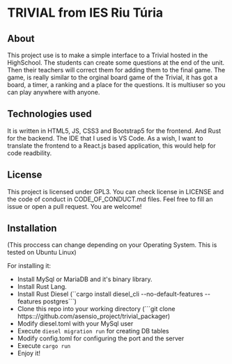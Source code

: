 # TRIVIAL from IES Riu Túria

## About

This project use is to make a simple interface to a Trivial hosted in the HighSchool.
The students can create some questions at the end of the unit. Then their teachers will correct them for adding them to the final game.
The game, is really similar to the orginal board game of the Trivial, it has got a board, a timer, a ranking and a place for the questions. It is multiuser so you can play anywhere with anyone.

## Technologies used

It is written in HTML5, JS, CSS3 and Bootstrap5 for the frontend. And Rust for the backend.
The IDE that I used is VS Code.
As a wish, I want to translate the frontend to a React.js based application, this would help for code readbility. 

## License

This project is licensed under GPL3. You can check license in LICENSE and the code of conduct in CODE_OF_CONDUCT.md files.
Feel free to fill an issue or open a pull request. You are welcome!

## Installation

(This proccess can change depending on your Operating System. This is tested on Ubuntu Linux)

For installing it:
- Install MySql or MariaDB and it's binary library.
- Install Rust Lang.
- Install Rust Diesel (``cargo install diesel_cli --no-default-features --features postgres```)
- Clone this repo into your working directory (```git clone https:://github.com/asensio_project/trivial_packager)
- Modify diesel.toml with your MySql user
- Execute ``diesel migration run`` for creating DB tables
- Modify config.toml for configuring the port and the server
- Execute ``cargo run``
- Enjoy it!

